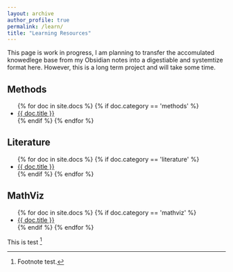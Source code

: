 ```yaml
---
layout: archive
author_profile: true
permalink: /learn/
title: "Learning Resources"
---
```

<!-- 
[ ] ADD Literature Categories "Judicial Politics", "Comparative Politics", "European Politics", 
[ ] CREATE HTML Template for Methods docs
[ ] CREATE HTML Template for Literature docs 
    This should be more narrative-like with hyperlinks to a #section in a page contains summaries (copy pasted from notes).
[ ] CREATE HTML Template for Mathviz docs
[ ] ADD page with all summaries of each paper.
-->
This page is work in progress, I am planning to transfer the accomulated knowedlege base from my Obsidian notes into a digestiable and systemtize format here. However, this is a long term project and will take some time.


<div class="container">
  <h2>Methods</h2>
  <ul>
    {% for doc in site.docs %}
      {% if doc.category == 'methods' %}
        <li><a href="{{ doc.url }}">{{ doc.title }}</a></li>
      {% endif %}
    {% endfor %}
  </ul>
</div>

<div class="container">
  <h2>Literature</h2>
  <ul>
    {% for doc in site.docs %}
      {% if doc.category == 'literature' %}
        <li><a href="{{ doc.url }}">{{ doc.title }}</a></li>
      {% endif %}
    {% endfor %}
  </ul>
</div>

<div class="container">
  <h2>MathViz</h2>
  <ul>
    {% for doc in site.docs %}
      {% if doc.category == 'mathviz' %}
        <li><a href="{{ doc.url }}">{{ doc.title }}</a></li>
      {% endif %}
    {% endfor %}
  </ul>
</div>

This is test [^1]

[^1]: Footnote test.
